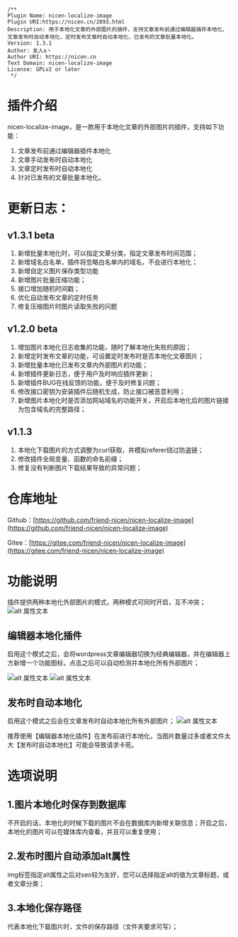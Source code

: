 ```
/**
Plugin Name: nicen-localize-image
Plugin URI:https://nicen.cn/2893.html
Description: 用于本地化文章的外部图片的插件，支持文章发布前通过编辑器插件本地化、文章发布时自动本地化、定时发布文章时自动本地化、已发布的文章批量本地化。
Version: 1.3.1
Author: 友人a丶
Author URI: https://nicen.cn
Text Domain: nicen-localize-image
License: GPLv2 or later
 */
```

# 插件介绍

nicen-localize-image，是一款用于本地化文章的外部图片的插件，支持如下功能：

1. 文章发布前通过编辑器插件本地化
2. 文章手动发布时自动本地化
3. 文章定时发布时自动本地化
4. 针对已发布的文章批量本地化。

# 更新日志：

## v1.3.1 beta

1. 新增批量本地化时，可以指定文章分类，指定文章发布时间范围；
2. 新增域名白名单，插件将忽略白名单内的域名，不会进行本地化；
3. 新增自定义图片保存类型功能
4. 新增图片批量压缩功能；
5. 接口增加随机时间戳；
6. 优化自动发布文章的定时任务
7. 修复压缩图片时图片读取失败的问题

## v1.2.0 beta

1. 增加图片本地化日志收集的功能，随时了解本地化失败的原因；
2. 新增定时发布文章的功能，可设置定时发布时是否本地化文章图片；
3. 新增批量本地化已发布文章内外部图片的功能；
4. 新增插件更新日志，便于用户及时响应插件更新；
5. 新增插件BUG在线反馈的功能，便于及时修复问题；
6. 修改接口密钥为安装插件后随机生成，防止接口被恶意利用；
7. 新增图片本地化时是否添加网站域名的功能开关，开启后本地化后的图片链接为包含域名的完整路径；

## v1.1.3

1. 本地化下载图片的方式调整为curl获取，并模拟referer绕过防盗链；
2. 修改插件全局变量、函数的命名前缀；
3. 修复没有判断图片下载结果导致的异常问题；

# 仓库地址

Github：[https://github.com/friend-nicen/nicen-localize-image](https://github.com/friend-nicen/nicen-localize-image)

Gitee：[https://gitee.com/friend-nicen/nicen-localize-image](https://gitee.com/friend-nicen/nicen-localize-image)

# 功能说明

插件提供两种本地化外部图片的模式，两种模式可同时开启，互不冲突；
![alt 属性文本](https://nicen.cn/wp-content/uploads/2022/08/1661002814846.png)
## 编辑器本地化插件
   
启用这个模式之后，会将wordpress文章编辑器切换为经典编辑器，并在编辑器上方新增一个功能图标，点击之后可以自动检测并本地化所有外部图片；


![alt 属性文本](https://nicen.cn/wp-content/uploads/2022/08/1661008460684.png)
![alt 属性文本](https://nicen.cn/wp-content/uploads/2022/08/1661008539461.png)

## 发布时自动本地化

启用这个模式之后会在文章发布时自动本地化所有外部图片；
![alt 属性文本](https://nicen.cn/wp-content/uploads/2022/08/1661008642570.png)

推荐使用【编辑器本地化插件】在发布前进行本地化，当图片数量过多或者文件太大【发布时自动本地化】可能会导致请求卡死。

# 选项说明

## 1.图片本地化时保存到数据库

不开启的话，本地化的时候下载的图片不会在数据库内新增关联信息；开启之后，本地化的图片可以在媒体库内查看，并且可以重复使用；

## 2.发布时图片自动添加alt属性

img标签指定alt属性之后对seo较为友好，您可以选择指定alt的值为文章标题，或者文章分类；

## 3.本地化保存路径

代表本地化下载图片时，文件的保存路径（文件夹要求可写）；